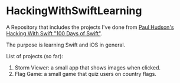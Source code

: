 # HackingWithSwiftLearning
A Repository that includes the projects I've done from [Paul Hudson's Hacking With Swift "100 Days of Swift"](https://www.hackingwithswift.com/100).

The purpose is learning Swift and iOS in general.

List of projects (so far):
1. Storm Viewer: a small app that shows images when clicked.
2. Flag Game: a small game that quiz users on country flags.
